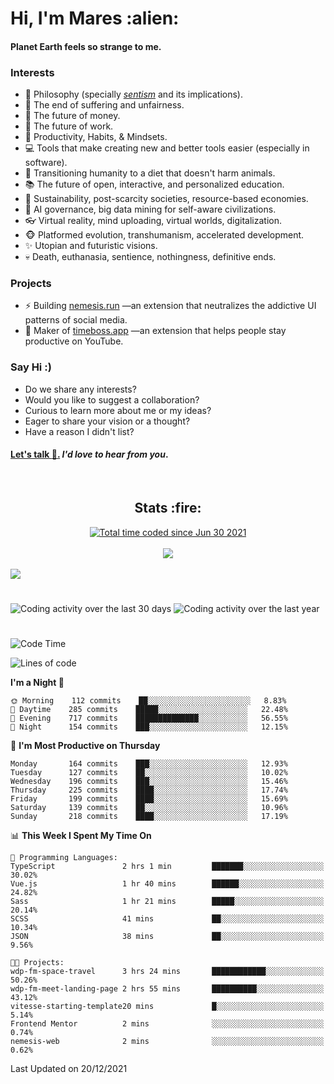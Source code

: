 <h1>Hi, I'm Mares :alien:</h1>

#### Planet Earth feels so strange to me.

### **Interests**

- 🌊 Philosophy (specially [_sentism_][sentismmedium] and its implications).
- 🎯 The end of suffering and unfairness.
- 💸 The future of money.
- 💼 The future of work.
- 🧠 Productivity, Habits, & Mindsets.
- 💻 Tools that make creating new and better tools easier (especially in software).
- 🥗 Transitioning humanity to a diet that doesn't harm animals.
- 📚 The future of open, interactive, and personalized education.
- 🌱 Sustainability, post-scarcity societies, resource-based economies.
- 🤖 AI governance, big data mining for self-aware civilizations.
- 👓 Virtual reality, mind uploading, virtual worlds, digitalization.
- 🐵 Platformed evolution, transhumanism, accelerated development.
- ✨ Utopian and futuristic visions.
- 💀 Death, euthanasia, sentience, nothingness, definitive ends.


### **Projects**

- ⚡ Building [nemesis.run](https://nemesis.run) —an extension that neutralizes the addictive UI patterns of social media.
- 💎 Maker of [timeboss.app](https://timeboss.app) —an extension that helps people stay productive on YouTube.


### **Say Hi :)**

- Do we share any interests?
- Would you like to suggest a collaboration?
- Curious to learn more about me or my ideas?
- Eager to share your vision or a thought?
- Have a reason I didn't list?

#### [Let's talk :wave:.](mailto:mareszhar@gmail.com) _I'd love to hear from you_.

[sentismmedium]: https://medium.com/@mareszhar/born-a-prisoner-a-reflection-about-life-its-struggles-and-a-plan-to-escape-d8566ce9b026

<br>

<h2 align="center">Stats :fire:</h2>

<div align="center">
  <a href="https://wakatime.com/@cfdc0e0d-4860-4b62-9ff0-cb659185525e">
    <img src="https://wakatime.com/badge/user/cfdc0e0d-4860-4b62-9ff0-cb659185525e.svg" alt="Total time coded since Jun 30 2021" />
  </a>
</div>

<br>

<div align="center">
  <img src="https://github-readme-streak-stats.herokuapp.com?user=mareszhar&theme=black-ice&hide_border=true&stroke=FFFFFF15&ring=DF8FFE&fire=DF8FFE&currStreakLabel=DF8FFE&background=1A232A&currStreakNum=86FFAB&dates=B1AAB3FF">
</div>

<!-- Add or remove this: &dates=B1AAB3FF at the end of the streak stats URL if they get bugged and aren't updating -->

<br>

<img src="https://activity-graph.herokuapp.com/graph?username=mareszhar&theme=nord&bg_color=00000000&color=979797&line=DF8FFE&point=00000000&area=true&hide_border=true">

<br>

<h1></h1>

<img src="https://wakatime.com/share/@mares/5df0ff02-9c79-41b4-b540-51dc9c65a57b.svg" alt="Coding activity over the last 30 days" />
<img src="https://wakatime.com/share/@mares/ea89ba71-f374-40af-930c-e0655909fe37.svg" alt="Coding activity over the last year" />

<h1></h1>

<!--START_SECTION:waka-->
![Code Time](http://img.shields.io/badge/Code%20Time-379%20hrs%2053%20mins-blue)

![Lines of code](https://img.shields.io/badge/From%20Hello%20World%20I%27ve%20Written-124%20Thousand%20lines%20of%20code-blue)

**I'm a Night 🦉** 

```text
🌞 Morning    112 commits    ██░░░░░░░░░░░░░░░░░░░░░░░   8.83% 
🌆 Daytime    285 commits    █████░░░░░░░░░░░░░░░░░░░░   22.48% 
🌃 Evening    717 commits    ██████████████░░░░░░░░░░░   56.55% 
🌙 Night      154 commits    ███░░░░░░░░░░░░░░░░░░░░░░   12.15%

```
📅 **I'm Most Productive on Thursday** 

```text
Monday       164 commits    ███░░░░░░░░░░░░░░░░░░░░░░   12.93% 
Tuesday      127 commits    ██░░░░░░░░░░░░░░░░░░░░░░░   10.02% 
Wednesday    196 commits    ███░░░░░░░░░░░░░░░░░░░░░░   15.46% 
Thursday     225 commits    ████░░░░░░░░░░░░░░░░░░░░░   17.74% 
Friday       199 commits    ████░░░░░░░░░░░░░░░░░░░░░   15.69% 
Saturday     139 commits    ██░░░░░░░░░░░░░░░░░░░░░░░   10.96% 
Sunday       218 commits    ████░░░░░░░░░░░░░░░░░░░░░   17.19%

```


📊 **This Week I Spent My Time On** 

```text
💬 Programming Languages: 
TypeScript               2 hrs 1 min         ███████░░░░░░░░░░░░░░░░░░   30.02% 
Vue.js                   1 hr 40 mins        ██████░░░░░░░░░░░░░░░░░░░   24.82% 
Sass                     1 hr 21 mins        █████░░░░░░░░░░░░░░░░░░░░   20.14% 
SCSS                     41 mins             ██░░░░░░░░░░░░░░░░░░░░░░░   10.34% 
JSON                     38 mins             ██░░░░░░░░░░░░░░░░░░░░░░░   9.56%

🐱‍💻 Projects: 
wdp-fm-space-travel      3 hrs 24 mins       ████████████░░░░░░░░░░░░░   50.26% 
wdp-fm-meet-landing-page 2 hrs 55 mins       ██████████░░░░░░░░░░░░░░░   43.12% 
vitesse-starting-template20 mins             █░░░░░░░░░░░░░░░░░░░░░░░░   5.14% 
Frontend Mentor          2 mins              ░░░░░░░░░░░░░░░░░░░░░░░░░   0.74% 
nemesis-web              2 mins              ░░░░░░░░░░░░░░░░░░░░░░░░░   0.62%

```


 Last Updated on 20/12/2021
<!--END_SECTION:waka-->

